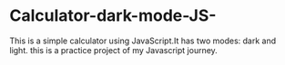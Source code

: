 ﻿# Calculator-dark-mode-JS-
This is a simple calculator using JavaScript.It has two modes: dark and light. this is a practice project of my Javascript journey.
